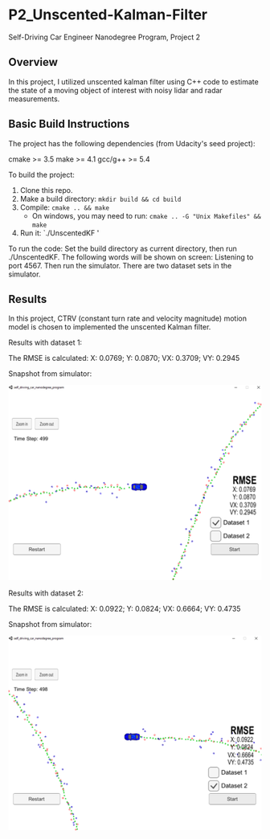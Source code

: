 # P2_Unscented-Kalman-Filter
Self-Driving Car Engineer Nanodegree Program, Project 2

## Overview
In this project, I utilized unscented kalman filter using C++ code to estimate the state of a moving object of interest with noisy lidar and radar measurements. 

## Basic Build Instructions
The project has the following dependencies (from Udacity's seed project):

cmake >= 3.5
make >= 4.1
gcc/g++ >= 5.4

To build the project:
1. Clone this repo.
2. Make a build directory: `mkdir build && cd build`
3. Compile: `cmake .. && make` 
   * On windows, you may need to run: `cmake .. -G "Unix Makefiles" && make`
4. Run it: `./UnscentedKF '

To run the code:
Set the build directory as current directory, then run ./UnscentedKF.
The following words will be shown on screen: Listening to port 4567.
Then run the simulator. There are two dataset sets in the simulator.

## Results
In this project, CTRV (constant turn rate and velocity magnitude) motion model  is chosen to implemented the unscented Kalman filter. 

Results with dataset 1:

The RMSE is calculated: 
X: 0.0769;  Y: 0.0870;  VX: 0.3709;  VY: 0.2945

Snapshot from simulator:

![Test One Visualization](https://github.com/dreamspring/P2_Unscented-Kalman-Filter/blob/master/P2_dataset1.png "Test One Visualization")

Results with dataset 2:

The RMSE is calculated: 
X: 0.0922;  Y: 0.0824;  VX: 0.6664;  VY: 0.4735

Snapshot from simulator:

![Test One Visualization](https://github.com/dreamspring/P2_Unscented-Kalman-Filter/blob/master/P2_dataset2.png "Test One Visualization")



